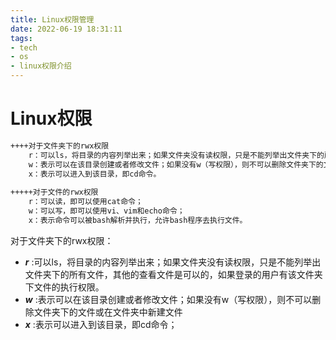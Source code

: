 ```yaml
---
title: Linux权限管理
date: 2022-06-19 18:31:11
tags: 
- tech
- os
- linux权限介绍
---
```

# Linux权限

```xml
++++对于文件夹下的rwx权限
	r：可以ls，将目录的内容列举出来；如果文件夹没有读权限，只是不能列举出文件夹下的所有文件，其他的查看文件是可以的，如果登录的用户有该文件夹下文件的执行权限；
	w：表示可以在该目录创建或者修改文件；如果没有w（写权限），则不可以删除文件夹下的文件或在文件夹中新建文件；
	x：表示可以进入到该目录，即cd命令。
	
+++++对于文件的rwx权限
	r：可以读，即可以使用cat命令；
	w：可以写，即可以使用vi、vim和echo命令；
	x：表示命令可以被bash解析并执行，允许bash程序去执行文件。
```

对于文件夹下的rwx权限：

+ ***r*** :可以ls，将目录的内容列举出来；如果文件夹没有读权限，只是不能列举出文件夹下的所有文件，其他的查看文件是可以的，如果登录的用户有该文件夹下文件的执行权限。
+ ***w*** :表示可以在该目录创建或者修改文件；如果没有w（写权限），则不可以删除文件夹下的文件或在文件夹中新建文件
+ ***x*** :表示可以进入到该目录，即cd命令；
